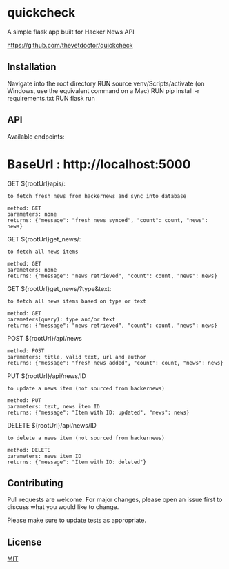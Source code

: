 # quickcheck

A simple flask app built for Hacker News API

https://github.com/thevetdoctor/quickcheck

## Installation

Navigate into the root directory
RUN source venv/Scripts/activate (on Windows, use the equivalent command on a Mac)
RUN pip install -r requirements.txt
RUN flask run

## API

Available endpoints:

# BaseUrl : http://localhost:5000

GET ${rootUrl}apis/:

```
to fetch fresh news from hackernews and sync into database

method: GET
parameters: none
returns: {"message": "fresh news synced", "count": count, "news": news}

```

GET ${rootUrl}get_news/:

```
to fetch all news items

method: GET
parameters: none
returns: {"message": "news retrieved", "count": count, "news": news}

```

GET ${rootUrl}get_news/?type&text:

```
to fetch all news items based on type or text

method: GET
parameters(query): type and/or text
returns: {"message": "news retrieved", "count": count, "news": news}

```

POST ${rootUrl}/api/news

```
method: POST
parameters: title, valid text, url and author
returns: {"message": "fresh news added", "count": count, "news": news}

```

PUT ${rootUrl}/api/news/ID

```
to update a news item (not sourced from hackernews)

method: PUT
parameters: text, news item ID
returns: {"message": "Item with ID: updated", "news": news}

```

DELETE ${rootUrl}/api/news/ID

```
to delete a news item (not sourced from hackernews)

method: DELETE
parameters: news item ID
returns: {"message": "Item with ID: deleted"}

```

## Contributing

Pull requests are welcome. For major changes, please open an issue first to discuss what you would like to change.

Please make sure to update tests as appropriate.

## License

[MIT](https://choosealicense.com/licenses/mit/)
